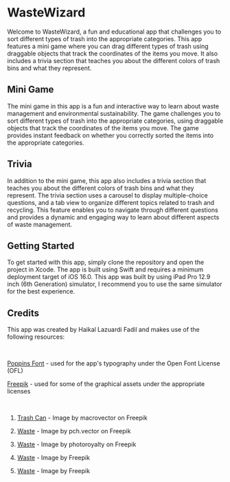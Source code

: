 # WasteWizard

Welcome to WasteWizard, a fun and educational app that challenges you to sort different types of trash into the appropriate categories. This app features a mini game where you can drag different types of trash using draggable objects that track the coordinates of the items you move. It also includes a trivia section that teaches you about the different colors of trash bins and what they represent.

## Mini Game

The mini game in this app is a fun and interactive way to learn about waste management and environmental sustainability. The game challenges you to sort different types of trash into the appropriate categories, using draggable objects that track the coordinates of the items you move. The game provides instant feedback on whether you correctly sorted the items into the appropriate categories.

## Trivia

In addition to the mini game, this app also includes a trivia section that teaches you about the different colors of trash bins and what they represent. The trivia section uses a carousel to display multiple-choice questions, and a tab view to organize different topics related to trash and recycling. This feature enables you to navigate through different questions and provides a dynamic and engaging way to learn about different aspects of waste management.

## Getting Started

To get started with this app, simply clone the repository and open the project in Xcode. The app is built using Swift and requires a minimum deployment target of iOS 16.0. This app was built by using iPad Pro 12.9 inch (6th Generation) simulator, I recommend you to use the same simulator for the best experience.

## Credits

This app was created by Haikal Lazuardi Fadil and makes use of the following resources:

<br/>

[Poppins Font](https://fonts.google.com/specimen/Poppins) - used for the app's typography under the Open Font License (OFL)
<br/>

[Freepik](https://www.freepik.com) - used for some of the graphical assets under the appropriate licenses

<br/>

1. [Trash Can](https://www.freepik.com/free-vector/people-sorting-waste-into-different-recycling-containers-flat-vector-illustration_31643544.htm#&position=6&from_view=collections) - Image by macrovector on Freepik

2. [Waste](https://www.freepik.com/free-vector/garbage-sorting-set_13146308.htm#&position=0&from_view=collections) - Image by pch.vector on Freepik

3. [Waste](https://www.freepik.com/free-vector/medicine-flat-design_1086685.htm#&position=1&from_view=collections) - Image by photoroyalty on Freepik

4. [Waste](https://www.freepik.com/free-vector/flat-recycling-landing-page-template_4976461.htm#&position=5&from_view=collections) - Image by Freepik

5. [Waste](https://www.freepik.com/free-vector/mother-earth-day_3992353.htm#query=earth&position=8&from_view=search&track=sph) - Image by Freepik
